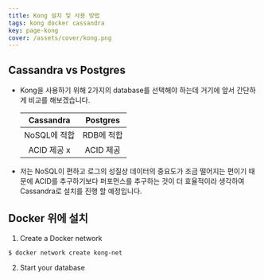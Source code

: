 ```yaml
---
title: Kong 설치 및 사용 방법
tags: kong docker cassandra
key: page-kong
cover: /assets/cover/kong.png
---
```


## Cassandra vs Postgres

* Kong을 사용하기 위해 2가지의 database를 선택해야 하는데 거기에 앞서 간단하게 비교를 해보겠습니다.

    |Cassandra|Postgres|
    |:--:|:--:|
    |NoSQL에 적합|RDB에 적합|
    |ACID 제공 x | ACID 제공|

* 저는 NoSQL이 편하고 로그의 성질상 데이터의 중요도가 조금 떨어지는 편이기 때문에 ACID를 추구하기보다 퍼포먼스를 추구하는 것이 더 효율적이라 생각하여 Cassandra로 설치를 진행 할 예정입니다.

## Docker 위에 설치

1. Create a Docker network
```console
$ docker network create kong-net
```
2. Start your database